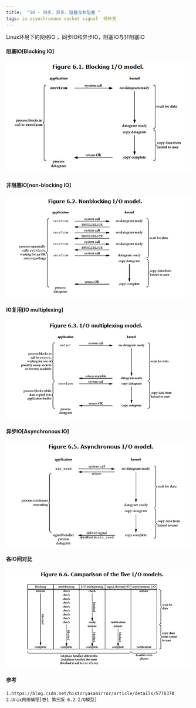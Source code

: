 ```yaml
---
title:  "IO - 同步、异步、阻塞与非阻塞 "
tags: io asynchronous socket signal  待补充
---
```


Linux环境下的网络IO ，同步IO和异步IO，阻塞IO与非阻塞IO
<!--more-->
#### 阻塞IO[Blocking IO]
![阻塞IO](/images/IO/blocking%20IO.gif)

#### 非阻塞IO[non-blocking IO]
![非阻塞IO](/images/IO/non-blocking%20IO.gif)


#### IO复用[IO multiplexing]
![IO复用](/images/IO/IOmultiplexing.gif)


#### 异步IO[Asynchronous IO]

![异步IO](/images/IO/asynchronous%20IO.gif)

#### 各IO间对比
![异步IO](/images/IO/IO%20compare.gif)

#### 参考
```
1.https://blog.csdn.net/historyasamirror/article/details/5778378
2.Unix网络编程[卷1 第三版 6.2 I/O模型]
```